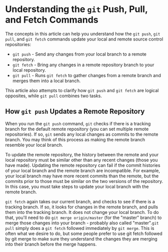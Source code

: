 # Understanding the `git` Push, Pull, and Fetch Commands

The concepts in this article can help you understand how the `git push`, `git pull`, and `git fetch` commands update your local and remote source control repositories:

- `git push` - Send any changes from your local branch to a remote repository.
- `git fetch` - Bring any changes in a remote repository branch to your local repository.
- `git pull` - Runs `git fetch` to gather changes from a remote branch and merges them into a local branch.

This article also attempts to clarify how `git push` and `git fetch` are logical opposites, while `git pull` combines two tasks.

## How `git push` Updates a Remote Repository

When you run the `git push` command, `git` checks if there is a tracking branch for the default remote repository (you can set multiple remote repositories). If so, `git` sends any local changes as commits to the remote branch. You may think of this process as making the remote branch resemble your local branch.

To update the remote repository, the history between the remote and your local repository must be similar other than any recent changes (those you have made). Updating the remote repository can fail if the commit histories of your local branch and the remote branch are incompatible. For example, your local branch may have more recent commits than the remote, but the commits prior to those must be similar on the two versions of the repository. In this case, you must take steps to update your local branch with the remote branch.


`git fetch` again takes our current branch, and checks to see if there is a tracking branch. If so, it looks for changes in the remote branch, and pulls them into the tracking branch. It does not change your local branch. To do that, you'll need to do `git merge origin/master` (for the "master" branch) to merge those changes into your branch - probably also called "master".`git pull` simply does a `git fetch` followed immediately by `git merge`. This is often what we desire to do, but some people prefer to use git fetch followed by git merge to make sure they understand the changes they are merging into their branch before the merge happens.

